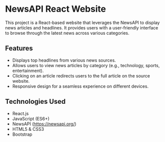 # NewsAPI React Website

This project is a React-based website that leverages the NewsAPI to display news articles and headlines. It provides users with a user-friendly interface to browse through the latest news across various categories.

## Features

- Displays top headlines from various news sources.
- Allows users to view news articles by category (e.g., technology, sports, entertainment).
- Clicking on an article redirects users to the full article on the source website.
- Responsive design for a seamless experience on different devices.

## Technologies Used

- React.js
- JavaScript (ES6+)
- NewsAPI (https://newsapi.org/)
- HTML5 & CSS3
- Bootstrap
